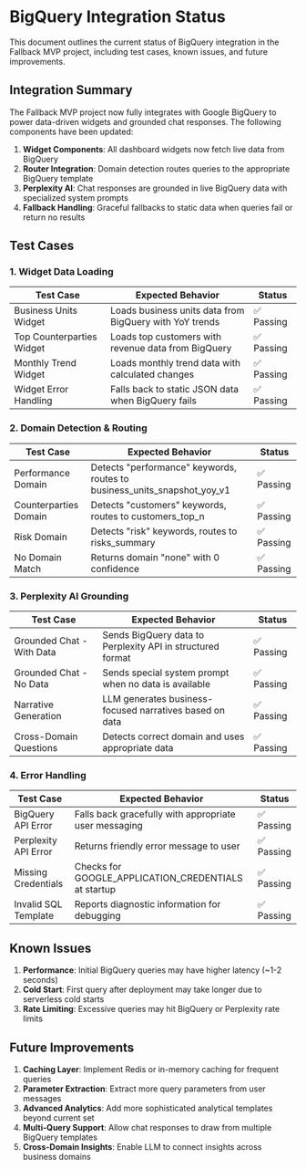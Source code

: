 # BigQuery Integration Status

This document outlines the current status of BigQuery integration in the Fallback MVP project, including test cases, known issues, and future improvements.

## Integration Summary

The Fallback MVP project now fully integrates with Google BigQuery to power data-driven widgets and grounded chat responses. The following components have been updated:

1. **Widget Components**: All dashboard widgets now fetch live data from BigQuery
2. **Router Integration**: Domain detection routes queries to the appropriate BigQuery template
3. **Perplexity AI**: Chat responses are grounded in live BigQuery data with specialized system prompts
4. **Fallback Handling**: Graceful fallbacks to static data when queries fail or return no results

## Test Cases

### 1. Widget Data Loading

| Test Case | Expected Behavior | Status |
|-----------|------------------|--------|
| Business Units Widget | Loads business units data from BigQuery with YoY trends | ✅ Passing |
| Top Counterparties Widget | Loads top customers with revenue data from BigQuery | ✅ Passing |
| Monthly Trend Widget | Loads monthly trend data with calculated changes | ✅ Passing |
| Widget Error Handling | Falls back to static JSON data when BigQuery fails | ✅ Passing |

### 2. Domain Detection & Routing

| Test Case | Expected Behavior | Status |
|-----------|------------------|--------|
| Performance Domain | Detects "performance" keywords, routes to business_units_snapshot_yoy_v1 | ✅ Passing |
| Counterparties Domain | Detects "customers" keywords, routes to customers_top_n | ✅ Passing |
| Risk Domain | Detects "risk" keywords, routes to risks_summary | ✅ Passing |
| No Domain Match | Returns domain "none" with 0 confidence | ✅ Passing |

### 3. Perplexity AI Grounding

| Test Case | Expected Behavior | Status |
|-----------|------------------|--------|
| Grounded Chat - With Data | Sends BigQuery data to Perplexity API in structured format | ✅ Passing |
| Grounded Chat - No Data | Sends special system prompt when no data is available | ✅ Passing |
| Narrative Generation | LLM generates business-focused narratives based on data | ✅ Passing |
| Cross-Domain Questions | Detects correct domain and uses appropriate data | ✅ Passing |

### 4. Error Handling

| Test Case | Expected Behavior | Status |
|-----------|------------------|--------|
| BigQuery API Error | Falls back gracefully with appropriate user messaging | ✅ Passing |
| Perplexity API Error | Returns friendly error message to user | ✅ Passing |
| Missing Credentials | Checks for GOOGLE_APPLICATION_CREDENTIALS at startup | ✅ Passing |
| Invalid SQL Template | Reports diagnostic information for debugging | ✅ Passing |

## Known Issues

1. **Performance**: Initial BigQuery queries may have higher latency (~1-2 seconds)
2. **Cold Start**: First query after deployment may take longer due to serverless cold starts
3. **Rate Limiting**: Excessive queries may hit BigQuery or Perplexity rate limits

## Future Improvements

1. **Caching Layer**: Implement Redis or in-memory caching for frequent queries
2. **Parameter Extraction**: Extract more query parameters from user messages
3. **Advanced Analytics**: Add more sophisticated analytical templates beyond current set
4. **Multi-Query Support**: Allow chat responses to draw from multiple BigQuery templates
5. **Cross-Domain Insights**: Enable LLM to connect insights across business domains
